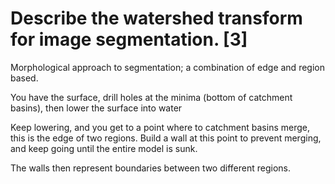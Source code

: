 # Describe the watershed transform for image segmentation. [3]

Morphological approach to segmentation; a combination of edge and region based.

You have the surface, drill holes at the minima (bottom of catchment basins), then lower the surface into water

Keep lowering, and you get to a point where to catchment basins merge, this is the edge of two regions. Build a wall at this point to prevent merging, and keep going until the entire model is sunk.

The walls then represent boundaries between two different regions.